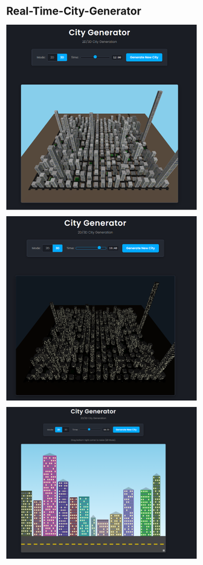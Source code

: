 # Real-Time-City-Generator

![a image](./city_gen.png)

![a image](./city_gen2.png)

![a image](./city_gen3.png)
